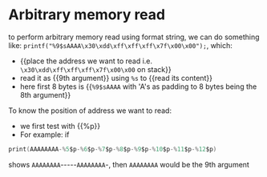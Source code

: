 # Arbitrary memory read 
to perform arbitrary memory read using format string, we can do something like:
`printf("%9$sAAAA\x30\xdd\xff\xff\xff\x7f\x00\x00");`, which:
- {{place the address we want to read i.e. `\x30\xdd\xff\xff\xff\x7f\x00\x00` on stack}}
- read it as {{9th argument}} using `%s` to {{read its content}}
- here first 8 bytes is {{`%9$sAAAA` with 'A's as padding to 8 bytes being the 8th argument}} 


To know the position of address we want to read:
- we first test with {{%p}}
- For example:
if
```c
print(AAAAAAAA-%5$p-%6$p-%7$p-%8$p-%9$p-%10$p-%11$p-%12$p)
```
shows
`AAAAAAAA`-<something here>-<something here>-<something here>-<something here>-`AAAAAAAA`-<something here>, then `AAAAAAAA` would be the 9th argument

